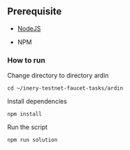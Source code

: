 ## Prerequisite

- [NodeJS](https://nodejs.org/en/)

- NPM



### How to run

Change directory to directory ardin

```shell
cd ~/inery-testnet-faucet-tasks/ardin
```


Install dependencies

```shell
npm install
```



Run the script

```
npm run solution
```
